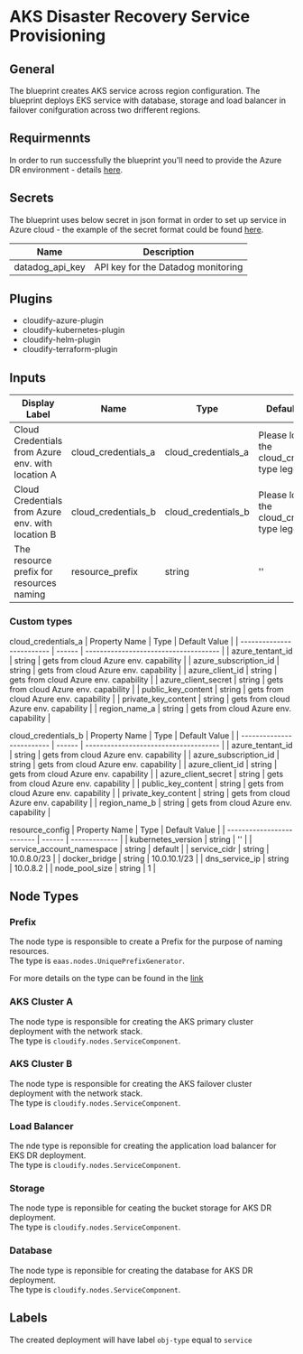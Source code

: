 # AKS Disaster Recovery Service Provisioning

## General

The blueprint creates AKS service across region configuration. The blueprint deploys EKS service with database, storage and load balancer in failover conifguration across two drifferent regions. 

## Requirmennts

In order to run successfully the blueprint you'll need to provide the Azure DR environment - details [here](https://github.com/cloudify-community/eaas-example). 

## Secrets

The blueprint uses below secret in json format in order to set up service in Azure cloud - the example of the secret format could be found [here](https://github.com/cloudify-community/eaas-example/blob/master/secret.json).

| Name                  | Description                        |
| --------------------- | ---------------------------------- |
| datadog_api_key       | API key for the Datadog monitoring |


## Plugins

* cloudify-azure-plugin
* cloudify-kubernetes-plugin
* cloudify-helm-plugin
* cloudify-terraform-plugin

## Inputs

| Display Label                                      | Name              | Type                  | Default Value                                    |
| -------------------------------------------------- | --------------------| ------------------- | ------------------------------------------------ |
| Cloud Credentials from Azure env. with location A  | cloud_credentials_a | cloud_credentials_a | Please look at the cloud_credentials type legend |
| Cloud Credentials from Azure env. with location B  | cloud_credentials_b | cloud_credentials_b | Please look at the cloud_credentials type legend |
| The resource prefix for resources naming           | resource_prefix     | string              | ''                                               |

### Custom types
cloud_credentials_a
| Property Name             | Type   | Default Value                         |
| ------------------------- | ------ | ------------------------------------- |
| azure_tentant_id          | string | gets from cloud Azure env. capability |
| azure_subscription_id     | string | gets from cloud Azure env. capability |
| azure_client_id           | string | gets from cloud Azure env. capability |
| azure_client_secret       | string | gets from cloud Azure env. capability |
| public_key_content        | string | gets from cloud Azure env. capability |
| private_key_content       | string | gets from cloud Azure env. capability |
| region_name_a             | string | gets from cloud Azure env. capability |

cloud_credentials_b
| Property Name             | Type   | Default Value                         |
| ------------------------- | ------ | ------------------------------------- |
| azure_tentant_id          | string | gets from cloud Azure env. capability |
| azure_subscription_id     | string | gets from cloud Azure env. capability |
| azure_client_id           | string | gets from cloud Azure env. capability |
| azure_client_secret       | string | gets from cloud Azure env. capability |
| public_key_content        | string | gets from cloud Azure env. capability |
| private_key_content       | string | gets from cloud Azure env. capability |
| region_name_b             | string | gets from cloud Azure env. capability |


resource_config
| Property Name             | Type   | Default Value |
| ------------------------- | ------ | ------------- |
| kubernetes_version        | string | ''            |
| service_account_namespace | string | default       |
| service_cidr              | string | 10.0.8.0/23   |
| docker_bridge             | string | 10.0.10.1/23  |
| dns_service_ip            | string | 10.0.8.2      |
| node_pool_size            | string | 1             |

## Node Types

### Prefix
The node type is responsible to create a Prefix for the purpose of naming resources.\
The type is `eaas.nodes.UniquePrefixGenerator`.

For more details on the type can be found in the [link](https://github.com/cloudify-community/eaas-example/blob/master/utils/custom_types.yaml)

### AKS Cluster A
The node type is responsible for creating the AKS primary cluster deployment with the network stack.\
The type is `cloudify.nodes.ServiceComponent`.

### AKS Cluster B
The node type is responsible for creating the AKS failover cluster deployment with the network stack.\
The type is `cloudify.nodes.ServiceComponent`.

### Load Balancer
The nde type is reponsible for creating the application load balancer for EKS DR deployment.\
The type is `cloudify.nodes.ServiceComponent`.

### Storage
The node type is reponsible for ceating the bucket storage for AKS DR deployment.\
The type is `cloudify.nodes.ServiceComponent`.

### Database
The node type is reponsible for creating the database for AKS DR deployment.\
The type is `cloudify.nodes.ServiceComponent`.


## Labels

The created deployment will have label `obj-type` equal to `service`